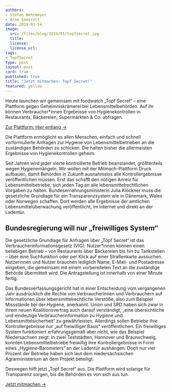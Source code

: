```yaml
---
authors:
- Stefan Wehrmeyer
- Arne Semsrott
date: 2019-01-14
image:
  src: /files/blog/2019/01/topfsecret.jpg
  title:
  license:
  license_url:
tags:
- TopfSecret
type: post
layout: post
card: true
published: true
title: "Jetzt mitmachen: Topf Secret!"
featured: yellow
---
```


Heute launchen wir gemeinsam mit foodwatch „Topf Secret“ – eine Plattform gegen Geheimniskrämerei bei Lebensmittelbehörden. Auf ihr können Verbraucher*innen Ergebnisse von Hygienekontrollen in Restaurants, Bäckereien, Supermärkten & Co. abfragen.

[Zur Plattform: Hier entlang →](https://fragdenstaat.de/kampagnen/lebensmittelkontrolle/)

Die Plattform ermöglicht es allen Menschen, einfach und schnell vorformulierte Anfragen zur Hygiene von Lebensmittelbetrieben an die zuständigen Behörden zu schicken. Die halten bisher die allermeisten Ergebnisse von Hygienekontrollen geheim.

Seit Jahren wird jeder vierte kontrollierte Betrieb beanstandet, größtenteils wegen Hygienemängeln. Wir wollen mit der Mitmach-Plattform Druck aufbauen, damit Behörden in Zukunft ausnahmslos alle Kontrollergebnisse veröffentlichen müssen. Erst das schafft den nötigen Anreiz für Lebensmittelbetriebe, sich jeden Tag an alle lebensmittelrechtlichen Vorgaben zu halten. Bundesernährungsministerin Julia Klöckner muss die gesetzliche Grundlage für ein Transparenzsystem wie in Dänemark, Wales oder Norwegen schaffen. Dort werden alle Ergebnisse der amtlichen Lebensmittelüberwachung veröffentlicht, im Internet und direkt an der Ladentür.

## Bundesregierung will nur „freiwilliges System“

Die gesetzliche Grundlage für Anfragen über „Topf Secret“ ist das Verbraucherinformationsgesetz (VIG). Nutzer*innen können einen beliebigen Betrieb – von Restaurants über Bäckereien bis hin zu Tankstellen – über eine Suchfunktion oder per Klick auf einer Straßenkarte aussuchen. Nutzerinnen und Nutzer brauchen lediglich Name, E-Mail- und Postadresse eingeben, die gemeinsam mit einem vorbereiteten Text an die zuständige Behörde übermittelt wird. Die Antragstellung ist innerhalb von einer Minute fertig.

Das Bundesverfassungsgericht hat in einer Entscheidung vom vergangenen Jahr ausdrücklich die Rechte von Verbraucherinnen und Verbrauchern auf Informationen über lebensmittelrechtliche Verstöße, also zum Beispiel Missstände bei der Hygiene, anerkannt. Union und SPD haben sich zwar in ihrem neuen Koalitionsvertrag auch darauf verständigt, „eine übersichtliche und eindeutige Verbraucherinformation zu Hygiene und Lebensmittelsicherheit“ zu gewährleisten. Allerdings sollen Betriebe ihre Kontrollergebnisse nur „auf freiwilliger Basis“ veröffentlichen. Ein freiwilliges System funktioniert erfahrungsgemäß aber nicht, wie das Beispiel Niedersachsen zeigt: In zwei Teststädten, Hannover und Braunschweig, konnten Lebensmittelbetriebe freiwillig ihre Kontrollergebnisse in Form eines „Hygiene-Barometers“ an der Ladentür aushängen. Doch nur vier Prozent der Betriebe haben sich laut dem niedersächsischen Agrarministerium an dem Projekt beteiligt.

Deswegen hilft jetzt „Topf Secret“ aus. Die Plattform wird solange für Transparenz sorgen, bis die Behörden es von sich aus tun.

[Jetzt mitmachen →](https://fragdenstaat.de/kampagnen/lebensmittelkontrolle/)
